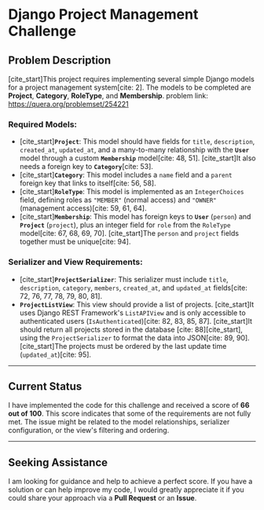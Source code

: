 # Django Project Management Challenge

## Problem Description

[cite_start]This project requires implementing several simple Django models for a project management system[cite: 2]. The models to be completed are **Project**, **Category**, **RoleType**, and **Membership**.
problem link: https://quera.org/problemset/254221

### Required Models:

- [cite_start]**`Project`**: This model should have fields for `title`, `description`, `created_at`, `updated_at`, and a many-to-many relationship with the **`User`** model through a custom **`Membership`** model[cite: 48, 51]. [cite_start]It also needs a foreign key to **`Category`**[cite: 53].
- [cite_start]**`Category`**: This model includes a `name` field and a `parent` foreign key that links to itself[cite: 56, 58].
- [cite_start]**`RoleType`**: This model is implemented as an `IntegerChoices` field, defining roles as `"MEMBER"` (normal access) and `"OWNER"` (management access)[cite: 59, 61, 64].
- [cite_start]**`Membership`**: This model has foreign keys to **`User`** (`person`) and **`Project`** (`project`), plus an integer field for `role` from the `RoleType` model[cite: 67, 68, 69, 70]. [cite_start]The `person` and `project` fields together must be unique[cite: 94].

### Serializer and View Requirements:

- [cite_start]**`ProjectSerializer`**: This serializer must include `title`, `description`, `category`, `members`, `created_at`, and `updated_at` fields[cite: 72, 76, 77, 78, 79, 80, 81].
- **`ProjectListView`**: This view should provide a list of projects. [cite_start]It uses Django REST Framework's `ListAPIView` and is only accessible to authenticated users (`IsAuthenticated`)[cite: 82, 83, 85, 87]. [cite_start]It should return all projects stored in the database [cite: 88][cite_start], using the `ProjectSerializer` to format the data into JSON[cite: 89, 90]. [cite_start]The projects must be ordered by the last update time (`updated_at`)[cite: 95].

---

## Current Status

I have implemented the code for this challenge and received a score of **66 out of 100**. This score indicates that some of the requirements are not fully met. The issue might be related to the model relationships, serializer configuration, or the view's filtering and ordering.

---

## Seeking Assistance

I am looking for guidance and help to achieve a perfect score. If you have a solution or can help improve my code, I would greatly appreciate it if you could share your approach via a **Pull Request** or an **Issue**.
